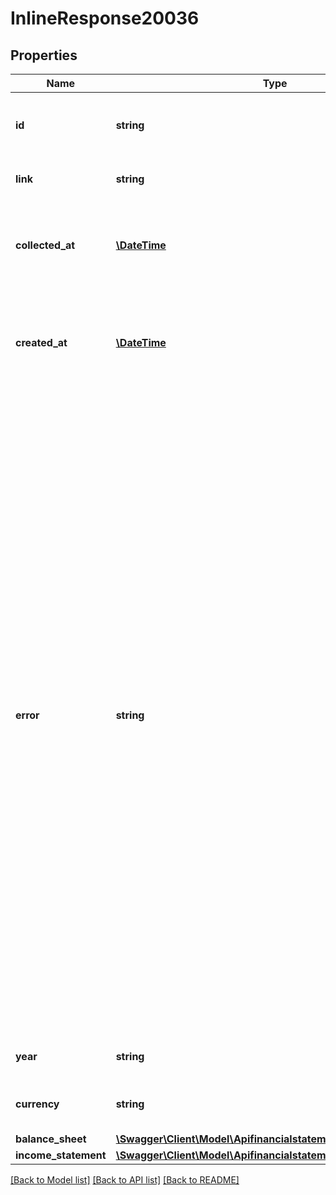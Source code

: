 # InlineResponse20036

## Properties
Name | Type | Description | Notes
------------ | ------------- | ------------- | -------------
**id** | **string** | Belvo&#x27;s unique identifier for the current item. | 
**link** | **string** | The &#x60;link.id&#x60; the data belongs to. | 
**collected_at** | [**\DateTime**](\DateTime.md) | The ISO-8601 timestamp when the data point was collected. | 
**created_at** | [**\DateTime**](\DateTime.md) | The ISO-8601 timestamp of when the data point was created in Belvo&#x27;s database. | 
**error** | **string** | In cases where issues arise during the extraction of financial statements from the fiscal institution, the following error messages may be provided to explain the encountered issues:      - &#x60;Unable to validate if the user has an available financial statement for the specified year.&#x60;   - &#x60;No available financial statement found for the user for the specified year, preventing data extraction.&#x60;   - &#x60;Unable to verify if the user has *conceptos vigentes* for the specified year.&#x60;   - &#x60;The fiscal institution provided the financial statement in an unrecognized format.&#x60; | 
**year** | **string** | The year of the financial statement. | 
**currency** | **string** | The currency of the financial statement. | 
**balance_sheet** | [**\Swagger\Client\Model\ApifinancialstatementsBalanceSheet**](ApifinancialstatementsBalanceSheet.md) |  | 
**income_statement** | [**\Swagger\Client\Model\ApifinancialstatementsIncomeStatement**](ApifinancialstatementsIncomeStatement.md) |  | 

[[Back to Model list]](../../README.md#documentation-for-models) [[Back to API list]](../../README.md#documentation-for-api-endpoints) [[Back to README]](../../README.md)

